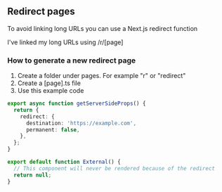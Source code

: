 ## Redirect pages
To avoid linking long URLs you can use a Next.js redirect function

I've linked my long URLs using /r/[page]

### How to generate a new redirect page
1. Create a folder under pages. For example "r" or "redirect"
2. Create a [page].ts file
3. Use this example code
```ts
export async function getServerSideProps() {
  return {
    redirect: {
      destination: 'https://example.com',
      permanent: false,
    },
  };
}

export default function External() {
  // This component will never be rendered because of the redirect
  return null;
}
```